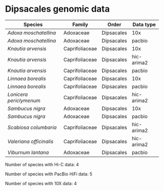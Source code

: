 # Dipsacales genomic data

| Species | Family | Order | Data type |
| -- | --- | --- | --- |
| *Adoxa moschatellina* | Adoxaceae | Dipsacales | 10x |
| *Adoxa moschatellina* | Adoxaceae | Dipsacales | pacbio |
| *Knautia arvensis* | Caprifoliaceae | Dipsacales | 10x |
| *Knautia arvensis* | Caprifoliaceae | Dipsacales | hic-arima2 |
| *Knautia arvensis* | Caprifoliaceae | Dipsacales | pacbio |
| *Linnaea borealis* | Caprifoliaceae | Dipsacales | 10x |
| *Linnaea borealis* | Caprifoliaceae | Dipsacales | pacbio |
| *Lonicera periclymenum* | Caprifoliaceae | Dipsacales | hic-arima2 |
| *Sambucus nigra* | Adoxaceae | Dipsacales | 10x |
| *Sambucus nigra* | Adoxaceae | Dipsacales | pacbio |
| *Scabiosa columbaria* | Caprifoliaceae | Dipsacales | hic-arima2 |
| *Valeriana officinalis* | Caprifoliaceae | Dipsacales | hic-arima2 |
| *Viburnum lantana* | Adoxaceae | Dipsacales | pacbio |

Number of species with Hi-C data: 4

Number of species with PacBio HiFi data: 5

Number of species with 10X data: 4
